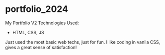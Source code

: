 # portfolio_2024
My Portfolio V2
Technologies Used:
- HTML, CSS, JS

Just used the most basic web techs, just for fun. I like coding in vanila CSS, gives a great sense of satisfaction!
